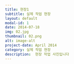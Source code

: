 ```yaml
---
title: 현장1
subtitle: 실제 작업 현장
layout: default
modal-id: 1
date: 2014-07-18
img: 02.jpg
thumbnail: 02.png
alt: image-alt
project-date: April 2014
category: 실제 작업 현장
description:  현장 작업 사진입니다
---
```


